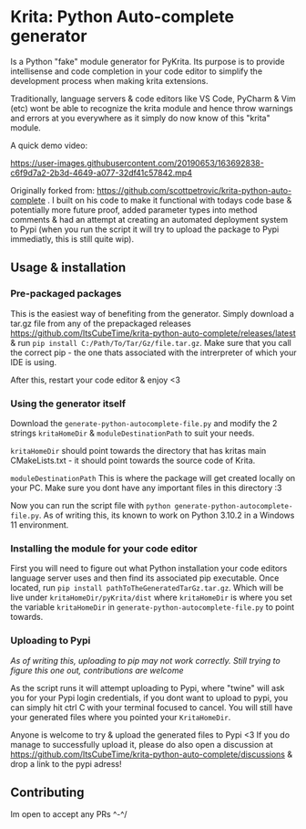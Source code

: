 # Krita: Python Auto-complete generator

Is a Python "fake" module generator for PyKrita. Its purpose is to provide intellisense and code completion in your code editor to simplify the development process when making krita extensions. 

Traditionally, language servers & code editors like VS Code, PyCharm  & Vim (etc) wont be able to recognize the krita module and hence throw warnings and errors at you everywhere as it simply do now know of this "krita" module.

A quick demo video:


https://user-images.githubusercontent.com/20190653/163692838-c6f9d7a2-2b3d-4649-a077-32df41c57842.mp4


Originally forked from: https://github.com/scottpetrovic/krita-python-auto-complete . I built on his code to make it functional with todays code base & potentially more future proof, added parameter types into method comments & had an attempt at creating an automated deployment system to Pypi (when you run the script it will try to upload the package to Pypi immediatly, this is still quite wip).


## Usage & installation

### Pre-packaged packages

This is the easiest way of benefiting from the generator. Simply download a tar.gz file from any of the prepackaged releases https://github.com/ItsCubeTime/krita-python-auto-complete/releases/latest & run `pip install C:/Path/To/Tar/Gz/file.tar.gz`. Make sure that you call the correct pip - the one thats associated with the intrerpreter of which your IDE is using.

After this, restart your code editor & enjoy <3


### Using the generator itself

Download the `generate-python-autocomplete-file.py` and modify the 2 strings `kritaHomeDir` & `moduleDestinationPath` to suit your needs.

`kritaHomeDir` should point towards the directory that has kritas main CMakeLists.txt - it should point towards the source code of Krita.

`moduleDestinationPath` This is where the package will get created locally on your PC. Make sure you dont have any important files in this directory :3

Now you can run the script file with `python generate-python-autocomplete-file.py`. As of writing this, its known to work on Python 3.10.2 in a Windows 11 environment.

### Installing the module for your code editor

First you will need to figure out what Python installation your code editors language server uses and then find its associated pip executable. Once located, run `pip install pathToTheGeneratedTarGz.tar.gz`. Which will be live under `kritaHomeDir/pyKrita/dist` where `kritaHomeDir` is where you set the variable `kritaHomeDir` in `generate-python-autocomplete-file.py` to point towards.




### Uploading to Pypi
*As of writing this, uploading to pip may not work correctly. Still trying to figure this one out, contributions are welcome*

As the script runs it will attempt uploading to Pypi, where "twine" will ask you for your Pypi login credentials, if you dont want to upload to pypi, you can simply hit ctrl C with your terminal focused to cancel. You will still have your generated files where you pointed your `KritaHomeDir`.

Anyone is welcome to try & upload the generated files to Pypi <3 If you do manage to successfully upload it, please do also open a discussion at https://github.com/ItsCubeTime/krita-python-auto-complete/discussions & drop a link to the pypi adress!

## Contributing

Im open to accept any PRs \^-^/
